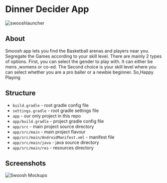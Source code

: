 # Dinner Decider App
![swooshlauncher](https://user-images.githubusercontent.com/54508659/101245766-2ea08c00-3735-11eb-95d6-a9f74a26bf38.png)


## About
Smoosh app lets you find the Basketball arenas and players near you. Segregate the Games according to your skill level.
 There are mainly 2 types of options. First, you can select the gender to play with. It can either be mens ,womens or co-ed. The Second choice is your skill level where you can select whether you are a pro baller or a newbie beginner.
  So,Happy Playing 


## Structure

* `build.gradle` - root gradle config file
* `settings.gradle` - root gradle settings file
* `app` - our only project in this repo
* `app/build.gradle` - project gradle config file
* `app/src` - main project source directory
* `app/src/main` - main project flavour
* `app/src/main/AndroidManifest.xml` - manifest file
* `app/src/main/java` - java source directory
* `app/src/main/res` - resources directory

## Screenshots
![Swoosh Mockups](https://user-images.githubusercontent.com/54508659/97808593-db4aa200-1c8d-11eb-90b2-8de0cf68b77e.png)
